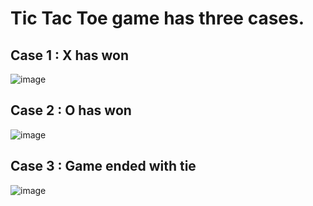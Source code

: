 # Tic Tac Toe game has three cases.

## Case 1 : X has won
![image](https://github.com/VyshnaviVelaga/Tic-Tac-Toe/assets/144686320/b8fc41cc-f02a-4e60-95df-a1cbaa7006ea)

## Case 2 : O has won
![image](https://github.com/VyshnaviVelaga/Tic-Tac-Toe/assets/144686320/aeb53ce3-418f-4747-a485-783026c4bf8e)

## Case 3 : Game ended with tie
![image](https://github.com/VyshnaviVelaga/Tic-Tac-Toe/assets/144686320/70010c09-88bc-48fa-bbcb-bcf8748a04cf)
